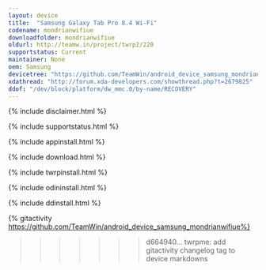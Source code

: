 ```yaml
---
layout: device
title:  "Samsung Galaxy Tab Pro 8.4 Wi-Fi"
codename: mondrianwifiue
downloadfolder: mondrianwifiue
oldurl: http://teamw.in/project/twrp2/220
supportstatus: Current
maintainer: None
oem: Samsung
devicetree: "https://github.com/TeamWin/android_device_samsung_mondrianwifiue"
xdathread: "http://forum.xda-developers.com/showthread.php?t=2679825"
ddof: "/dev/block/platform/dw_mmc.0/by-name/RECOVERY"
---
```


{% include disclaimer.html %}

{% include supportstatus.html %}

{% include appinstall.html %}

{% include download.html %}

{% include twrpinstall.html %}

{% include odininstall.html %}

{% include ddinstall.html %}

{% gitactivity  https://github.com/TeamWin/android_device_samsung_mondrianwifiue%}
>>>>>>> d664940... twrpme: add gitactivity changelog tag to device markdowns
